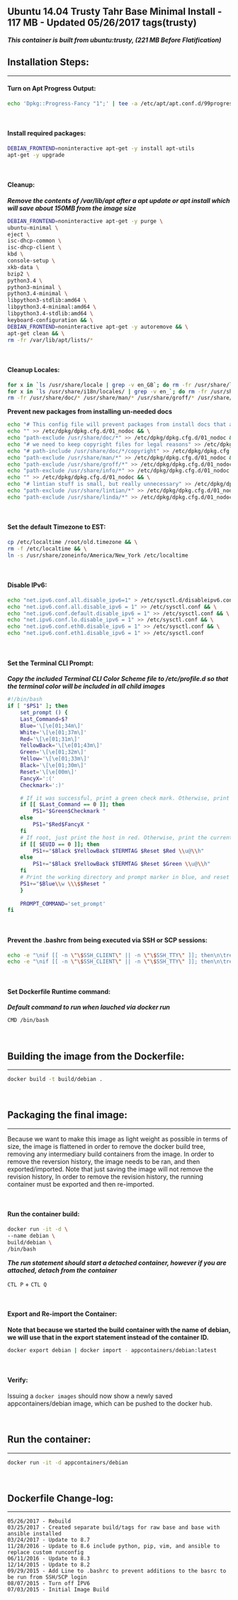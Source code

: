 ## Ubuntu 14.04 Trusty Tahr Base Minimal Install - 117 MB - Updated 05/26/2017 tags(trusty)

***This container is built from ubuntu:trusty, (221 MB Before Flatification)***

## Installation Steps:
-------

#### Turn on Apt Progress Output:

```bash
echo 'Dpkg::Progress-Fancy "1";' | tee -a /etc/apt/apt.conf.d/99progressbar
```

<br>

#### Install required packages:

```bash
DEBIAN_FRONTEND=noninteractive apt-get -y install apt-utils
apt-get -y upgrade
```

<br>

#### Cleanup:

***Remove the contents of /var/lib/apt after a apt update or apt install which will save about 150MB from the image size***

```bash
DEBIAN_FRONTEND=noninteractive apt-get -y purge \
ubuntu-minimal \
eject \
isc-dhcp-common \
isc-dhcp-client \
kbd \
console-setup \
xkb-data \
bzip2 \
python3.4 \
python3-minimal \
python3.4-minimal \
libpython3-stdlib:amd64 \
libpython3.4-minimal:amd64 \
libpython3.4-stdlib:amd64 \
keyboard-configuration && \
DEBIAN_FRONTEND=noninteractive apt-get -y autoremove && \
apt-get clean && \
rm -fr /var/lib/apt/lists/*
```

<br>

#### Cleanup Locales:

```bash
for x in `ls /usr/share/locale | grep -v en_GB`; do rm -fr /usr/share/locale/$x; done;
for x in `ls /usr/share/i18n/locales/ | grep -v en_`; do rm -fr /usr/share/i18n/locales/$x; done;
rm -fr /usr/share/doc/* /usr/share/man/* /usr/share/groff/* /usr/share/info/* /usr/share/lintian/* /usr/share/linda/* /var/cache/man/* /usr/share/dh-python/
```

__Prevent new packages from installing un-needed docs__

```bash
echo "# This config file will prevent packages from install docs that are not needed." > /etc/dpkg/dpkg.cfg.d/01_nodoc && \
echo "" >> /etc/dpkg/dpkg.cfg.d/01_nodoc && \
echo "path-exclude /usr/share/doc/*" >> /etc/dpkg/dpkg.cfg.d/01_nodoc && \
echo "# we need to keep copyright files for legal reasons" >> /etc/dpkg/dpkg.cfg.d/01_nodoc && \
echo "# path-include /usr/share/doc/*/copyright" >> /etc/dpkg/dpkg.cfg.d/01_nodoc && \
echo "path-exclude /usr/share/man/*" >> /etc/dpkg/dpkg.cfg.d/01_nodoc && \
echo "path-exclude /usr/share/groff/*" >> /etc/dpkg/dpkg.cfg.d/01_nodoc && \
echo "path-exclude /usr/share/info/*" >> /etc/dpkg/dpkg.cfg.d/01_nodoc && \
echo "" >> /etc/dpkg/dpkg.cfg.d/01_nodoc && \
echo "# lintian stuff is small, but really unnecessary" >> /etc/dpkg/dpkg.cfg.d/01_nodoc && \
echo "path-exclude /usr/share/lintian/*" >> /etc/dpkg/dpkg.cfg.d/01_nodoc && \
echo "path-exclude /usr/share/linda/*" >> /etc/dpkg/dpkg.cfg.d/01_nodoc
```

<br>

#### Set the default Timezone to EST:

```bash
cp /etc/localtime /root/old.timezone && \
rm -f /etc/localtime && \
ln -s /usr/share/zoneinfo/America/New_York /etc/localtime
```

<br>

#### Disable IPv6:

```bash
echo "net.ipv6.conf.all.disable_ipv6=1" > /etc/sysctl.d/disableipv6.conf && \
echo "net.ipv6.conf.all.disable_ipv6 = 1" >> /etc/sysctl.conf && \
echo "net.ipv6.conf.default.disable_ipv6 = 1" >> /etc/sysctl.conf && \
echo "net.ipv6.conf.lo.disable_ipv6 = 1" >> /etc/sysctl.conf && \
echo "net.ipv6.conf.eth0.disable_ipv6 = 1" >> /etc/sysctl.conf && \
echo "net.ipv6.conf.eth1.disable_ipv6 = 1" >> /etc/sysctl.conf
```

<br>

#### Set the Terminal CLI Prompt:

***Copy the included Terminal CLI Color Scheme file to /etc/profile.d so that the terminal color will be included in all child images***

```bash
#!/bin/bash
if [ "$PS1" ]; then
    set_prompt () {
    Last_Command=$?
    Blue='\[\e[01;34m\]'
    White='\[\e[01;37m\]'
    Red='\[\e[01;31m\]'
    YellowBack='\[\e[01;43m\]'
    Green='\[\e[01;32m\]'
    Yellow='\[\e[01;33m\]'
    Black='\[\e[01;30m\]'
    Reset='\[\e[00m\]'
    FancyX=':('
    Checkmark=':)'

    # If it was successful, print a green check mark. Otherwise, print a red X.
    if [[ $Last_Command == 0 ]]; then
        PS1="$Green$Checkmark "
    else
        PS1="$Red$FancyX "
    fi
    # If root, just print the host in red. Otherwise, print the current user and host in green.
    if [[ $EUID == 0 ]]; then
        PS1+="$Black $YellowBack $TERMTAG $Reset $Red \\u@\\h"
    else
        PS1+="$Black $YellowBack $TERMTAG $Reset $Green \\u@\\h"
    fi
    # Print the working directory and prompt marker in blue, and reset the text color to the default.
    PS1+="$Blue\\w \\\$$Reset "
    }
    
    PROMPT_COMMAND='set_prompt'
fi
```

<br>

#### Prevent the .bashrc from being executed via SSH or SCP sessions:

```bash
echo -e "\nif [[ -n \"\$SSH_CLIENT\" || -n \"\$SSH_TTY\" ]]; then\n\treturn;\nfi\n" >> /root/.bashrc && \
echo -e "\nif [[ -n \"\$SSH_CLIENT\" || -n \"\$SSH_TTY\" ]]; then\n\treturn;\nfi\n" >> /etc/skel/.bashrc
```

<br>

#### Set Dockerfile Runtime command:

***Default command to run when lauched via docker run***

```bash
CMD /bin/bash
```

<br>

## Building the image from the Dockerfile:
-------

```bash
docker build -t build/debian .
```

<br>

## Packaging the final image:
-------

Because we want to make this image as light weight as possible in terms of size, the image is flattened in order to remove the docker build tree, removing any intermediary build containers from the image. In order to remove the reversion history, the image needs to be ran, and then exported/imported. Note that just saving the image will not remove the revision history, In order to remove the revision history, the running container must be exported and then re-imported.

<br>

#### Run the container build:

```bash
docker run -it -d \
--name debian \
build/debian \
/bin/bash
```

***The run statement should start a detached container, however if you are attached, detach from the container*** 

`CTL P` + `CTL Q`

<br>

#### Export and Re-import the Container:

__Note that because we started the build container with the name of debian, we will use that in the export statement instead of the container ID.__

```bash
docker export debian | docker import - appcontainers/debian:latest
```

<br>

#### Verify:

Issuing a `docker images` should now show a newly saved appcontainers/debian image, which can be pushed to the docker hub.

<br>

## Run the container:
-------

```bash
docker run -it -d appcontainers/debian
```

<br>

## Dockerfile Change-log:
-------

```buildlog
05/26/2017 - Rebuild
03/25/2017 - Created separate build/tags for raw base and base with ansible installed
03/24/2017 - Update to 8.7
11/28/2016 - Update to 8.6 include python, pip, vim, and ansible to replace custom runconfig
06/11/2016 - Update to 8.3
12/14/2015 - Update to 8.2
09/29/2015 - Add Line to .bashrc to prevent additions to the basrc to be run from SSH/SCP login
08/07/2015 - Turn off IPV6
07/03/2015 - Initial Image Build
```